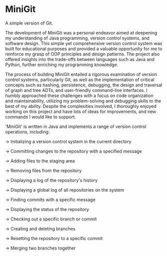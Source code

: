 # MiniGit
A simple version of Git.

The development of MiniGit was a personal endeavor aimed at deepening my understanding of Java programming, version control systems, and software design. This simple yet comprehensive version control system was built for educational purposes and provided a valuable opportunity for me to reinforce my grasp of OOP principles and design patterns. The project also offered insights into the trade-offs between languages such as Java and Python, further enriching my programming knowledge.

The process of building MiniGit entailed a rigorous examination of version control systems, particularly Git, as well as the implementation of critical concepts such as hashing, persistence, debugging, the design and traversal of graph and tree ADTs, and user-friendly command-line interfaces. I humbly approached these challenges with a focus on code organization and maintainability, utilizing my problem-solving and debugging skills to the best of my ability. Despite the complexities involved, I thoroughly enjoyed working on this project and have lots of ideas for improvements, and new commands I would like to support.


'MiniGit' is written in Java and implements a range of version control operations, including:

 -> Initializing a version control system in the current directory
 
 -> Committing changes to the repository with a specified message
 
 -> Adding files to the staging area
 
 -> Removing files from the repository
 
 -> Displaying a log of the repository's history
 
 -> Displaying a global log of all repositories on the system
 
 -> Finding commits with a specific message
 
 -> Displaying the status of the repository
 
 -> Checking out a specific branch or commit
 
 -> Creating and deleting branches
 
 -> Resetting the repository to a specific commit
 
 -> Merging two branches together
